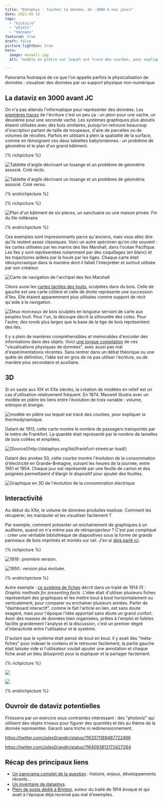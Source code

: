 ```yaml
---
title: "Dataphys : toucher la donnée, de -3000 à nos jours"
date: 2021-05-16
tags:
  - "histoire"
  - "objets"
  - "données"
featured: true
draft: false
picture_lightbox: true
hero:
  image: maxwell.jpg
  alt: "modèle en plâtre sur lequel est tracé des courbes, pour expliquer la thermodynamique."

---
```


Panorama foutraque de ce que l'on appelle parfois la physicalisation de données : visualiser des données par un support physique non-numérique.

<!-- excerpt -->



## La dataviz en 3000 avant JC

On n'a pas attendu l'informatique pour représenter des données. Les [premières traces](https://en.wikipedia.org/wiki/History_of_writing#Recorded_history) de l'écriture c'est un peu ça : un jeton pour une vache, un deuxième pour une seconde vache.  Les systèmes graphiques plus aboutis étaient utilisées avec des buts similaires, puisqu'on retrouve beaucoup d'inscription parlant de taille de troupeaux, d'aire de parcelles ou de volumes de récoltes. Parfois en utilisant à plein la spatialité de la surface, comme en témoignent ces deux tablettes babyloniennes :  un problème de géométrie et le plan d'un grand bâtiment.

{% richpicture %}

![Tablette d'argile décrivant un losange et un problème de géométrie associé. Coté recto.](tablette2.jpg "[Source](https://fr.wikipedia.org/wiki/YBC_7289)")

![Tablette d'argile décrivant un losange et un problème de géométrie associé. Coté verso.](tablette1.jpg)



{% endrichpicture %}



{% richpicture %}

![Plan d'un bâtiment de six pièces, un sanctuaire ou une maison privée. Fin du IIIe millénaire](Building_plans_Louvre_AO338.jpg "Plan d'un bâtiment de six pièces, un sanctuaire ou une maison privée. Fin du IIIe millénaire. [Source](https://fr.wikipedia.org/wiki/Fichier:Building_plans_Louvre_AO338.jpg).")

{% endrichpicture %}



Ces exemples sont impresionnants parce qu'anciens, mais vous allez dire qu'ils restent assez classiques. Voici un autre spécimen qu'on cite souvent : les cartes utilisées par les marins des îles Marshall, dans l'océan Pacifique. Les îles y sont représentées notamment par des coquillages (en blanc) et les trajectoires aidées par la houle par les tiges. Chaque carte était idiosyncrasique dans la manière dont il fallait l'interpréter et surtout utilisée par son créateur.

![Carte de navigation de l'archipel des Iles Marshall ](stick_maps.jpg)

Citons aussi les [cartes tactiles des Inuits](https://www.archaeology.org/issues/337-1905/features/7550-maps-greenland-wooden-inuit-maps), sculptées dans du bois. Celle de gauche est une carte côtière et celle de droite représente une succession d'îles. Elle étaient apparemment plus utilisées comme support de récit qu'aide à la navigation.



 ![Deux morceaux de bois sculptés en longueur servant de carte aux peuples Inuit. Pour l'un, la découpe décrit la silhouette des cotes. Pour l'autre, des ronds plus larges que la base de la tige de bois représentent des iles. ](Maps-Greenland-Inuit-Wooden-Maps.jpg)



Il y a plein de manières compréhensibles et mémorables d'encoder des informations dans des objets. Voici [une longue compilation](http://dataphys.org/list/) de ces "visualisations physiques de données", avec aussi pas mal d'expérimentations récentes. Sans rentrer dans un débat théorique ou une quête de définition, l'idée est en gros de ne pas utiliser l'écriture, ou de manière plus secondaire et auxiliaire.



## 3D

Si on saute aux XIX et XXe siècles, la création de modèles en relief est un cas d'utilisation relativement fréquent.  En 1874, Maxwell illustra avec un modèle en plâtre les liens entre l'évolution de trois variable : volume, entropie et énergie.

![modèle en plâtre sur lequel est tracé des courbes, pour expliquer la thermodynamique.](maxwell.jpg "[Source](https://peabodyhsi.wordpress.com/2020/07/15/3d-scanning-the-famous-maxwell-gibbs-thermodynamic-model/). Voir [Wikipedia](https://en.wikipedia.org/wiki/Maxwell's_thermodynamic_surface) pour des photos du modèle en plâtre et d'autres infos.")

Datant de 1913, cette carte montre le nombre de passagers transportés par le métro de Frankfort. La quantité était représenté par le nombre de lamelles de bois collées et empilées.

![](streetcar.jpg "[Source](http://dataphys.org/list/frankfurt-streetcar-load/)")

Datant des années 50, cette courbe montre l'évolution de la consommation d'électricité en Grande-Bretagne, suivant les heures de la journée, entre 1951 et 1954. Chaque jour est représenté par une feuille de carton et des poignées permettaient d'élargir le dispositif pour ajouter des feuilles.

![Graphique en 3D de l'évolution de la consommation électrique](medium_cd0673_039_111216_INH_090_Electricity_3D_graph.jpg "[Source](http://dataphys.org/list/electricity-generated-or-demanded/).")

## Interactivité

Au début du XXe, le volume de données produites explose. Comment les récupérer, les manipuler et les visualiser facilement ?

Par exemple, comment présenter un enchainement de graphiques à un auditoire, quand on n'a même pas de rétroprojecteur ? C'est pas compliqué : créer une véritable bibliothèque de diapositives sous la forme de grands panneaux de bois imprimés et montés sur rail. J'en ai [déjà parlé ici](https://toutcequibouge.net/blog/2016/02/les-ancetres-d-excel-et-de-powerpoint/#powerpoint).

{% richpicture %}

![](/assets/images/1974298\_001.jpg "1919 : première version.")

![](/assets/images/2005273\_0001-e145540648863.jpg "1950 : ver­sion plus évo­luée.")

{% endrichpicture %}



Autre exemple : [ce système de fiches](https://gravyanecdote.com/uncategorized/interactive-dashboards-in-1914-yes/) décrit dans un traité de 1914 (!) : *Graphic methods for presenting facts*. L'idée était d'utiliser plusieurs fiches représentant des graphiques et les mettre bout à bout horizontalement ou verticalement, pour comparer ou enchainer plusieurs années. Parler de "dashboard interactif", comme le fait l'article en lien, est sans doute exagéré,  mais pour l'époque l'idée apportait sans doute un grand confort. Avoir des masses de données bien organisées, prêtes à l'emploi et lisibles  facilite grandement l'analyse et la discussion, c'est un premier degré d'interactivité entre l'utilisateur et le système.

D'autant que le système était pensé de bout en bout. Il y avait des "méta-fiches" pour indexer le contenu et le retrouver facilement, la partie gauche était laissée vide si l'utilisateur voulait ajouter une annotation et chaque fiche avait un bleu (*blueprint*) pour la dupliquer et la partager facilement.

{% richpicture %}



![](indexcards.jpg)

![](indexcards2.jpg)

{% endrichpicture %}



## Ouvroir de dataviz potentielles

Finissons par un exercice sous contraintes intéressant : des "photoviz" qui utilisent des objets triviaux pour figurer des quantités et liés au thème de la donnée représentée. Garanti sans triche ni redimensionnement.

https://twitter.com/JulesGrandin/status/1163371189487722496

https://twitter.com/JulesGrandin/status/1164093612172427264





## Récap des principaux liens

- [Un panorama complet de la question](https://hal.archives-ouvertes.fr/hal-02113248v1) : histoire, enjeux, développements récents...
- [Un inventaire de dataphys](http://dataphys.org/list/).
- [Plein de posts dédié à Brinton](https://gravyanecdote.com/tag/100yrsofbrinton/), auteur du traité de 1914 évoqué et qui avait à l'époque déjà recensé pas mal d'exemples.